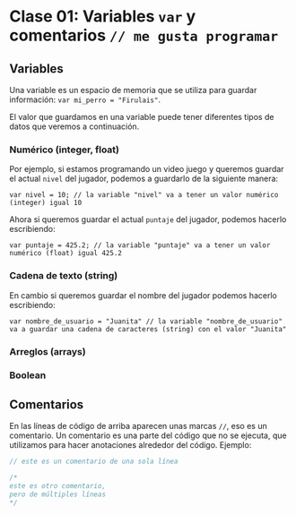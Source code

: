 # Clase 01: Variables `var` y comentarios `// me gusta programar`

## Variables

Una variable es un espacio de memoria que se utiliza para guardar información: `var mi_perro = "Firulais"`.

El valor que guardamos en una variable puede tener diferentes tipos de datos que veremos a continuación.

### Numérico (integer, float)

Por ejemplo, si estamos programando un video juego y queremos guardar el actual `nivel` del jugador, podemos a guardarlo de la siguiente manera:

`var nivel = 10; // la variable "nivel" va a tener un valor numérico (integer) igual 10`

Ahora si queremos guardar el actual `puntaje` del jugador, podemos hacerlo escribiendo:

`var puntaje = 425.2; // la variable "puntaje" va a tener un valor numérico (float) igual 425.2`

### Cadena de texto (string)

En cambio si queremos guardar el nombre del jugador podemos hacerlo escribiendo:

`var nombre_de_usuario = "Juanita" // la variable "nombre_de_usuario" va a guardar una cadena de caracteres (string) con el valor "Juanita"`

### Arreglos (arrays)

### Boolean

## Comentarios

En las líneas de código de arriba aparecen unas marcas `//`, eso es un comentario. Un comentario es una parte del código que no se ejecuta, que utilizamos para hacer anotaciones alrededor del código. Ejemplo:

```javascript
// este es un comentario de una sola línea

/*
este es otro comentario,
pero de múltiples líneas
*/
```
